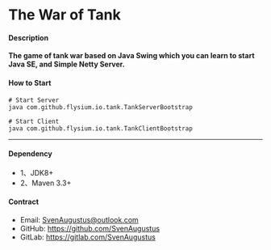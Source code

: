 # The War of Tank

#### Description
**The game of tank war based on Java Swing which you can learn to start Java SE, and Simple Netty Server.**

#### How to Start
```
# Start Server
java com.github.flysium.io.tank.TankServerBootstrap

# Start Client
java com.github.flysium.io.tank.TankClientBootstrap
```

-------------------------- 
#### Dependency
* 1、JDK8+
* 2、Maven 3.3+

#### Contract
* Email: SvenAugustus@outlook.com
* GitHub: https://github.com/SvenAugustus
* GitLab: https://gitlab.com/SvenAugustus


